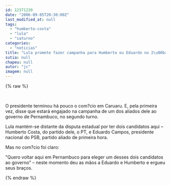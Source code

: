 ```yaml
---
id: 12371230
date: "2006-09-05T20:30:00Z"
last_modified_at: null
tags:
  - "humberto-costa"
  - "lula"
  - "saturno"
categories:
  - "noticias"
title: "Lula promete fazer campanha para Humberto ou Eduardo no 2\u00ba turno"
sutia: null
chapeu: null
autor: "jc"
imagem: null
---
```

{% raw %}
<p>&nbsp;<br /></p>
<p>O presidente terminou h&aacute; pouco o com?cio em Caruaru. E, pela primeira vez, disse que estar&aacute; engajado na campanha de um dos aliados dele ao governo de Pernambuco, no segundo turno.</p>
<p>Lula&nbsp;mant&eacute;m-se distante da disputa estadual por ter dois candidatos aqui &ndash; Humberto Costa, do partido dele, o PT, e Eduardo Campos, presidente nacional do PSB, partido aliado de primeira hora.</p>
<p>Mas no com?cio&nbsp;foi claro:</p>
<p>"Quero voltar aqui em Pernambuco para eleger um desses dois candidatos ao governo" &ndash; neste momento deu as m&atilde;os a Eduardo e Humberto e ergueu seus bra&ccedil;os.</p>
{% endraw %}